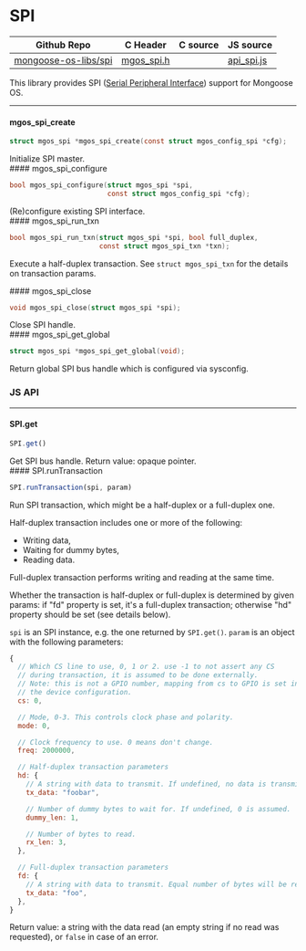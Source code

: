 # SPI
| Github Repo | C Header | C source  | JS source |
| ----------- | -------- | --------  | ----------------- |
| [mongoose-os-libs/spi](https://github.com/mongoose-os-libs/spi) | [mgos_spi.h](https://github.com/mongoose-os-libs/spi/tree/master/include/mgos_spi.h) | &nbsp;  | [api_spi.js](https://github.com/mongoose-os-libs/spi/tree/master/mjs_fs/api_spi.js)         |

This library provides SPI ([Serial Peripheral Interface](https://en.wikipedia.org/wiki/Serial_Peripheral_Interface)) support for Mongoose OS.


 ----- 
#### mgos_spi_create

```c
struct mgos_spi *mgos_spi_create(const struct mgos_config_spi *cfg);
```
<div class="apidescr">
 Initialize SPI master. 
</div>
#### mgos_spi_configure

```c
bool mgos_spi_configure(struct mgos_spi *spi,
                        const struct mgos_config_spi *cfg);
```
<div class="apidescr">
 (Re)configure existing SPI interface. 
</div>
#### mgos_spi_run_txn

```c
bool mgos_spi_run_txn(struct mgos_spi *spi, bool full_duplex,
                      const struct mgos_spi_txn *txn);
```
<div class="apidescr">

Execute a half-duplex transaction. See `struct mgos_spi_txn` for the details
on transaction params.
 
</div>
#### mgos_spi_close

```c
void mgos_spi_close(struct mgos_spi *spi);
```
<div class="apidescr">
 Close SPI handle. 
</div>
#### mgos_spi_get_global

```c
struct mgos_spi *mgos_spi_get_global(void);
```
<div class="apidescr">
 Return global SPI bus handle which is configured via sysconfig. 
</div>

### JS API

 --- 
#### SPI.get

```javascript
SPI.get()
```
<div class="apidescr">
Get SPI bus handle. Return value: opaque pointer.
</div>
#### SPI.runTransaction

```javascript
SPI.runTransaction(spi, param)
```
<div class="apidescr">
Run SPI transaction, which might be a half-duplex or a full-duplex one.

Half-duplex transaction includes one or more of the following:
- Writing data,
- Waiting for dummy bytes,
- Reading data.

Full-duplex transaction performs writing and reading at the same time.

Whether the transaction is half-duplex or full-duplex is determined by
given params: if "fd" property is set, it's a full-duplex transaction;
otherwise "hd" property should be set (see details below).

`spi` is an SPI instance, e.g. the one returned by `SPI.get()`.
`param` is an object with the following parameters:

```javascript
{
  // Which CS line to use, 0, 1 or 2. use -1 to not assert any CS
  // during transaction, it is assumed to be done externally.
  // Note: this is not a GPIO number, mapping from cs to GPIO is set in
  // the device configuration.
  cs: 0,

  // Mode, 0-3. This controls clock phase and polarity.
  mode: 0,

  // Clock frequency to use. 0 means don't change.
  freq: 2000000,

  // Half-duplex transaction parameters
  hd: {
    // A string with data to transmit. If undefined, no data is transmitted.
    tx_data: "foobar",

    // Number of dummy bytes to wait for. If undefined, 0 is assumed.
    dummy_len: 1,

    // Number of bytes to read.
    rx_len: 3,
  },

  // Full-duplex transaction parameters
  fd: {
    // A string with data to transmit. Equal number of bytes will be read.
    tx_data: "foo",
  },
}
```

Return value: a string with the data read (an empty string if no read was
requested), or `false` in case of an error.
</div>
